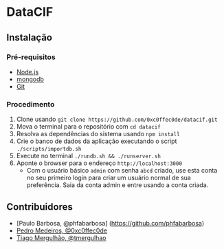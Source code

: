 # DataCIF

## Instalação

### Pré-requisitos

- [Node.js](https://nodejs.org)
- [mongodb](https://www.mongodb.org)
- [Git](http://git-scm.com)

### Procedimento

1. Clone usando `git clone https://github.com/0xc0ffec0de/datacif.git`
1. Mova o terminal para o repositório com `cd datacif`
1. Resolva as dependências do sistema usando `npm install`
1. Crie o banco de dados da aplicação executando o script `./scripts/importdb.sh`
1. Execute no terminal `./rundb.sh && ./runserver.sh`
1. Aponte o browser para o endereço `http://localhost:3000`
    * Com o usuário básico `admin` com senha `abcd` criado, use esta conta no seu primeiro login para criar um usuário normal de sua preferência. Saia da conta admin e entre usando a conta criada.

## Contribuidores

- [Paulo Barbosa, @phfabarbosa] (https://github.com/phfabarbosa)
- [Pedro Medeiros, @0xc0ffec0de](https://github.com/0xc0ffec0de)
- [Tiago Mergulhão, @tmergulhao](https://github.com/tmergulhao)
